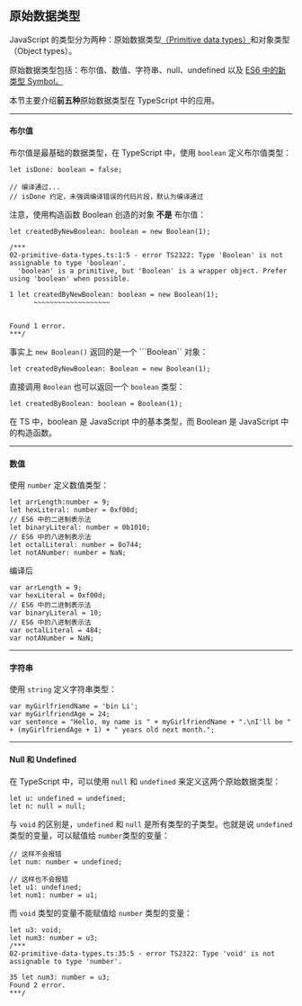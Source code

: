 ## 原始数据类型

JavaScript 的类型分为两种：原始数据类型[（Primitive data types）](https://developer.mozilla.org/zh-CN/docs/Glossary/Primitive)和对象类型（Object types）。

原始数据类型包括：布尔值、数值、字符串、null、undefined 以及 [ES6 中的新类型 Symbol。](https://www.baidu.com/s?ie=UTF-8&wd=symbl)

本节主要介绍**前五种**原始数据类型在 TypeScript 中的应用。

---

#### 布尔值
布尔值是最基础的数据类型，在 TypeScript 中，使用 ```boolean``` 定义布尔值类型：
```
let isDone: boolean = false;

// 编译通过...
// isDone 约定，未强调编译错误的代码片段，默认为编译通过
```
注意，使用构造函数 Boolean 创造的对象 **不是** 布尔值：
```
let createdByNewBoolean: boolean = new Boolean(1);

/***
02-primitive-data-types.ts:1:5 - error TS2322: Type 'Boolean' is not assignable to type 'boolean'.
  'boolean' is a primitive, but 'Boolean' is a wrapper object. Prefer using 'boolean' when possible.

1 let createdByNewBoolean: boolean = new Boolean(1);
      ~~~~~~~~~~~~~~~~~~~


Found 1 error.
***/
```
事实上 ```new Boolean()``` 返回的是一个 ```Boolean`` 对象：
```
let createdByNewBoolean: Boolean = new Boolean(1);
```
直接调用 ```Boolean``` 也可以返回一个 ```boolean``` 类型：
```
let createdByBoolean: boolean = Boolean(1);
```
在 TS 中，boolean 是 JavaScript 中的基本类型，而 Boolean 是 JavaScript 中的构造函数。

---

#### 数值
使用 ```number``` 定义数值类型：
```
let arrLength:number = 9;
let hexLiteral: number = 0xf00d;
// ES6 中的二进制表示法
let binaryLiteral: number = 0b1010;
// ES6 中的八进制表示法
let octalLiteral: number = 0o744;
let notANumber: number = NaN;
```
编译后
```
var arrLength = 9;
var hexLiteral = 0xf00d;
// ES6 中的二进制表示法
var binaryLiteral = 10;
// ES6 中的八进制表示法
var octalLiteral = 484;
var notANumber = NaN;
```
---
#### 字符串
使用 ```string``` 定义字符串类型：

```
var myGirlfriendName = 'bin Li';
var myGirlfriendAge = 24;
var sentence = "Hello, my name is " + myGirlfriendName + ".\nI'll be " + (myGirlfriendAge + 1) + " years old next month.";
```

---

#### Null 和 Undefined

在 TypeScript 中，可以使用 ```null``` 和 ```undefined``` 来定义这两个原始数据类型：

```
let u: undefined = undefined;
let n: null = null;
```
与 ```void``` 的区别是，```undefined``` 和 ```null``` 是所有类型的子类型。也就是说 ```undefined``` 类型的变量，可以赋值给 ```number```类型的变量：
```
// 这样不会报错
let num: number = undefined;
```
```
// 这样也不会报错
let u1: undefined;
let num1: number = u1;
```

而 ```void``` 类型的变量不能赋值给 ```number``` 类型的变量：
```
let u3: void;
let num3: number = u3;
/***
02-primitive-data-types.ts:35:5 - error TS2322: Type 'void' is not assignable to type 'number'.

35 let num3: number = u3;
Found 2 error.
***/
```

